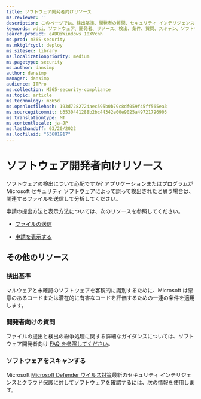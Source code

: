 ```yaml
---
title: ソフトウェア開発者向けリソース
ms.reviewer: ''
description: このページでは、検出基準、開発者の質問、セキュリティ インテリジェンスに対するソフトウェアのチェック方法など、開発者向けの情報を提供します。
keywords: wdsi、ソフトウェア、開発者、リソース、検出、条件、質問、スキャン、ソフトウェア、定義、クラウド、保護、セキュリティ インテリジェンス
search.product: eADQiWindows 10XVcnh
ms.prod: m365-security
ms.mktglfcycl: deploy
ms.sitesec: library
ms.localizationpriority: medium
ms.pagetype: security
ms.author: dansimp
author: dansimp
manager: dansimp
audience: ITPro
ms.collection: M365-security-compliance
ms.topic: article
ms.technology: m365d
ms.openlocfilehash: 193d7282724aec595b0b79c8df059f45ff565ea3
ms.sourcegitcommit: b3530441288b2bc44342e00e9025a49721796903
ms.translationtype: MT
ms.contentlocale: ja-JP
ms.lasthandoff: 03/20/2022
ms.locfileid: "63681917"
---
```

# <a name="software-developer-resources"></a>ソフトウェア開発者向けリソース

ソフトウェアの検出について心配ですか?
アプリケーションまたはプログラムが Microsoft セキュリティ ソフトウェアによって誤って検出されたと思う場合は、関連するファイルを送信して分析してください。

申請の提出方法と表示方法については、次のリソースを参照してください。

- [ファイルの送信](https://www.microsoft.com/wdsi/filesubmission)

- [申請を表示する](https://www.microsoft.com/wdsi/submissionhistory)

## <a name="additional-resources"></a>その他のリソース

### <a name="detection-criteria"></a>検出基準

マルウェアと未確認のソフトウェアを客観的に識別するために、Microsoft は悪意[](criteria.md)のあるコードまたは潜在的に有害なコードを評価するための一連の条件を適用します。

### <a name="developer-questions"></a>開発者向けの質問

ファイルの提出と検出の紛争処理に関する詳細なガイダンスについては、ソフトウェア開発者向け [FAQ を参照してください](developer-faq.yml)。

### <a name="scan-your-software"></a>ソフトウェアをスキャンする

Microsoft [Microsoft Defender ウイルス対策](/microsoft-365/security/defender-endpoint/microsoft-defender-antivirus-in-windows-10)最新のセキュリティ インテリジェンスとクラウド保護に対してソフトウェアを確認するには、次の情報を使用します。